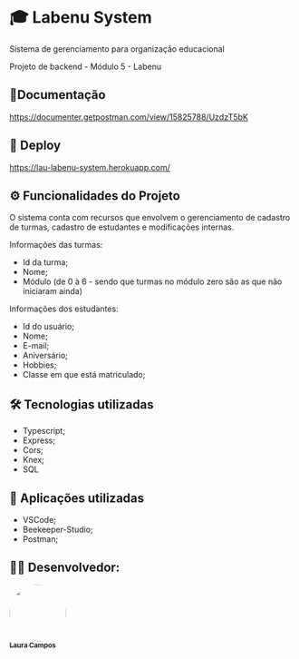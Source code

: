 # 🎓 Labenu System  

Sistema de gerenciamento para organização educacional

Projeto de backend - Módulo 5 - Labenu

## 📄Documentação

https://documenter.getpostman.com/view/15825788/UzdzT5bK

## 🚀 Deploy

https://lau-labenu-system.herokuapp.com/

## ⚙️ Funcionalidades do Projeto

O sistema conta com recursos que envolvem o gerenciamento de cadastro de turmas, cadastro de estudantes e modificações internas. 

Informações das turmas:

- Id da turma;
- Nome;
- Módulo (de 0 à 6 - sendo que turmas no módulo zero são as que não iniciaram ainda)

Informações dos estudantes:

- Id do usuário;
- Nome;
- E-mail;
- Aniversário;
- Hobbies;
- Classe em que está matriculado;


## 🛠 Tecnologias utilizadas

- Typescript;
- Express;
- Cors;
- Knex; 
- SQL

## 🚀 Aplicações utilizadas

- VSCode;
- Beekeeper-Studio;
- Postman;

## 👨‍💻 Desenvolvedor:


<a href="https://github.com/lausompac">
 <img style="border-radius: 50%;" src="https://avatars.githubusercontent.com/u/101334115?v=4" width="100px;" alt=""/>
 <br />
 <sub><b>Laura Campos</b></sub></a> <a href="https://github.com/lausompac" title="github"></a>
 <br>
 <br>

